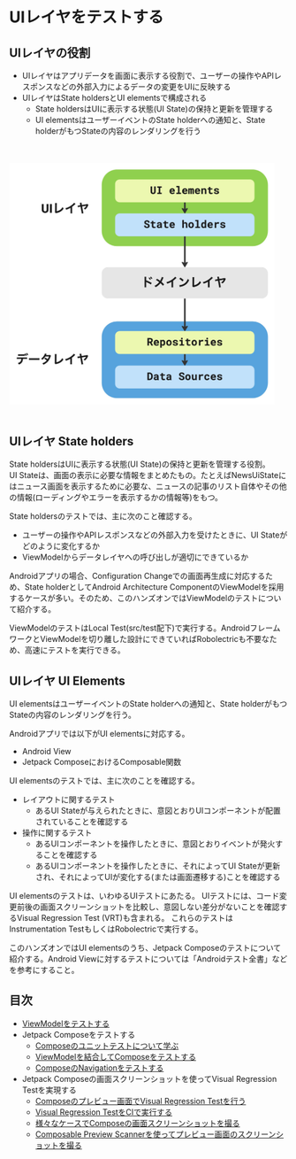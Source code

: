 # UIレイヤをテストする

## UIレイヤの役割

- UIレイヤはアプリデータを画面に表示する役割で、ユーザーの操作やAPIレスポンスなどの外部入力によるデータの変更をUIに反映する
- UIレイヤはState holdersとUI elementsで構成される
  - State holdersはUIに表示する状態(UI State)の保持と更新を管理する
  - UI elementsはユーザーイベントのState holderへの通知と、State holderがもつStateの内容のレンダリングを行う

<br>
<br>
<img src="./images/app_architecture.jpg" width="480">
<br>
<br>

## UIレイヤ State holders

State holdersはUIに表示する状態(UI State)の保持と更新を管理する役割。<br>
UI Stateは、画面の表示に必要な情報をまとめたもの。たとえばNewsUiStateにはニュース画面を表示するために必要な、ニュースの記事のリスト自体やその他の情報(ローディングやエラーを表示するかの情報等)をもつ。

State holdersのテストでは、主に次のこと確認する。

- ユーザーの操作やAPIレスポンスなどの外部入力を受けたときに、UI Stateがどのように変化するか
- ViewModelからデータレイヤへの呼び出しが適切にできているか

Androidアプリの場合、Configuration Changeでの画面再生成に対応するため、State holderとしてAndroid Architecture ComponentのViewModelを採用するケースが多い。そのため、このハンズオンではViewModelのテストについて紹介する。

ViewModelのテストはLocal Test(src/test配下)で実行する。AndroidフレームワークとViewModelを切り離した設計にできていればRobolectricも不要なため、高速にテストを実行できる。


## UIレイヤ UI Elements

UI elementsはユーザーイベントのState holderへの通知と、State holderがもつStateの内容のレンダリングを行う。

Androidアプリでは以下がUI elementsに対応する。

- Android View
- Jetpack ComposeにおけるComposable関数

UI elementsのテストでは、主に次のことを確認する。

- レイアウトに関するテスト
  - あるUI Stateが与えられたときに、意図とおりUIコンポーネントが配置されていることを確認する
- 操作に関するテスト
  - あるUIコンポーネントを操作したときに、意図とおりイベントが発火することを確認する
  - あるUIコンポーネントを操作したときに、それによってUI Stateが更新され、それによってUIが変化する(または画面遷移する)ことを確認する

UI elementsのテストは、いわゆるUIテストにあたる。
UIテストには、コード変更前後の画面スクリーンショットを比較し、意図しない差分がないことを確認するVisual Regression Test (VRT)も含まれる。
これらのテストはInstrumentation TestもしくはRobolectricで実行する。

このハンズオンではUI elementsのうち、Jetpack Composeのテストについて紹介する。Android Viewに対するテストについては「Androidテスト全書」などを参考にすること。



## 目次

- [ViewModelをテストする](./ViewModel.md)
-  Jetpack Composeをテストする
    - [Composeのユニットテストについて学ぶ](./UIElementTest_Compose.md)
    - [ViewModelを結合してComposeをテストする](./UIElementTest_ComposeWithViewModel.md)
    - [ComposeのNavigationをテストする](./UIElementTest_Navigation.md)
- Jetpack Composeの画面スクリーンショットを使ってVisual Regression Testを実現する
    - [Composeのプレビュー画面でVisual Regression Testを行う](./VisualRegressionTest_Preview.md)
    - [Visual Regression TestをCIで実行する](./VisualRegressionTest_CI.md)
    - [様々なケースでComposeの画面スクリーンショットを撮る](./VisualRegressionTest_Advanced.md)
    - [Composable Preview Scannerを使ってプレビュー画面のスクリーンショットを撮る](./VisualRegressionTest_Preview_ComposablePreviewScanner.md)
